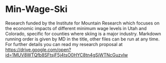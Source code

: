 # Min-Wage-Ski
Research funded by the Institute for Mountain Research which focuses on the economic impacts of different minimum wage levels in Utah and Colorado, specific for counties where skiing is a major industry. Markdown running order is given by MD in the title, other files can be run at any time. For further details you can read my research proposal at https://drive.google.com/open?id=1MUV8WTQfb8SFtsjF5j4tsO0HYC8tn4gSjWTNcGuzvlw
